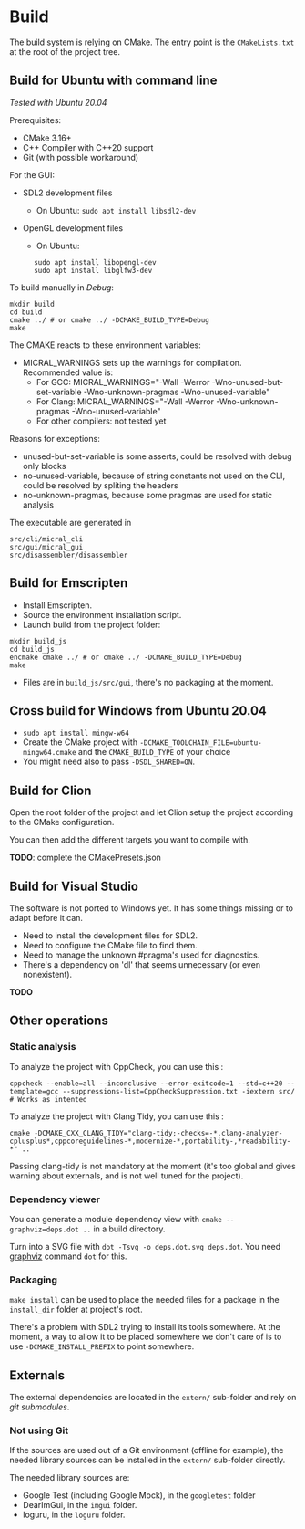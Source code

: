 # Build

The build system is relying on CMake. The entry point is the `CMakeLists.txt` at the root of the project tree.

## Build for Ubuntu with command line

*Tested with Ubuntu 20.04*

Prerequisites:

* CMake 3.16+
* C++ Compiler with C++20 support
* Git (with possible workaround)

For the GUI:

* SDL2 development files
  * On Ubuntu: ```sudo apt install libsdl2-dev```

* OpenGL development files
  * On Ubuntu:
```
      sudo apt install libopengl-dev
      sudo apt install libglfw3-dev
````

To build manually in *Debug*:
```shell
mkdir build
cd build
cmake ../ # or cmake ../ -DCMAKE_BUILD_TYPE=Debug
make
```

The CMAKE reacts to these environment variables:

* MICRAL_WARNINGS sets up the warnings for compilation. Recommended value is:
    * For GCC: MICRAL_WARNINGS="-Wall -Werror -Wno-unused-but-set-variable -Wno-unknown-pragmas -Wno-unused-variable"
    * For Clang: MICRAL_WARNINGS="-Wall -Werror -Wno-unknown-pragmas -Wno-unused-variable"
    * For other compilers: not tested yet

Reasons for exceptions:

* unused-but-set-variable is some asserts, could be resolved with debug only blocks
* no-unused-variable, because of string constants not used on the CLI, could be resolved by spliting the headers
* no-unknown-pragmas, because some pragmas are used for static analysis

The executable are generated in

```shell
src/cli/micral_cli
src/gui/micral_gui
src/disassembler/disassembler
```

## Build for Emscripten

* Install Emscripten.
* Source the environment installation script.
* Launch build from the project folder:
```shell
mkdir build_js
cd build_js
encmake cmake ../ # or cmake ../ -DCMAKE_BUILD_TYPE=Debug
make
```
* Files are in `build_js/src/gui`, there's no packaging at the moment.

## Cross build for Windows from Ubuntu 20.04

* `sudo apt install mingw-w64`
* Create the CMake project with ` -DCMAKE_TOOLCHAIN_FILE=ubuntu-mingw64.cmake `
  and the `CMAKE_BUILD_TYPE` of your choice
* You might need also to pass `-DSDL_SHARED=ON`.



## Build for Clion

Open the root folder of the project and let Clion setup the project according to the CMake configuration.

You can then add the different targets you want to compile with.

**TODO**: complete the CMakePresets.json

## Build for Visual Studio

The software is not ported to Windows yet. It has some things missing or to
adapt before it can.

* Need to install the development files for SDL2.
* Need to configure the CMake file to find them.
* Need to manage the unknown #pragma's used for diagnostics.
* There's a dependency on 'dl' that seems unnecessary (or even nonexistent).

**TODO**

## Other operations

### Static analysis

To analyze the project with CppCheck, you can use this :

    cppcheck --enable=all --inconclusive --error-exitcode=1 --std=c++20 --template=gcc --suppressions-list=CppCheckSuppression.txt -iextern src/ # Works as intented

To analyze the project with Clang Tidy, you can use this :

    cmake -DCMAKE_CXX_CLANG_TIDY="clang-tidy;-checks=-*,clang-analyzer-cplusplus*,cppcoreguidelines-*,modernize-*,portability-,*readability-*" ..

Passing clang-tidy is not mandatory at the moment (it's too global and gives warning about externals, and is not well
tuned for the project).

### Dependency viewer

You can generate a module dependency view with `cmake --graphviz=deps.dot ..` in a build directory.

Turn into a SVG file with `dot -Tsvg -o deps.dot.svg deps.dot`. You need [graphviz](https://graphviz.org/) command `dot`
for this.

### Packaging

`make install` can be used to place the needed files for a package in the `install_dir`
folder at project's root.

There's a problem with SDL2 trying to install its tools somewhere. At the moment, a way to allow
it to be placed somewhere we don't care of is to use `-DCMAKE_INSTALL_PREFIX` to point somewhere.

## Externals

The external dependencies are located in the `extern/` sub-folder and rely on *git submodules*.

### Not using Git

If the sources are used out of a Git environment (offline for example), the needed library sources can be installed in
the `extern/` sub-folder directly.

The needed library sources are:

* Google Test (including Google Mock), in the `googletest` folder
* DearImGui, in the `imgui` folder.
* loguru, in the `loguru` folder.
